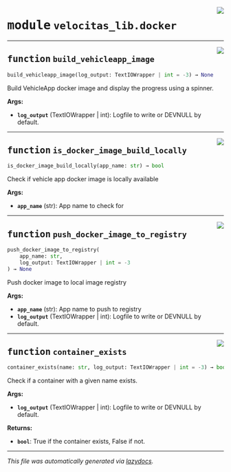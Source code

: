 <!-- markdownlint-disable -->

<a href="../velocitas_lib/docker.py#L0"><img align="right" style="float:right;" src="https://img.shields.io/badge/-source-cccccc?style=flat-square"></a>

# <kbd>module</kbd> `velocitas_lib.docker`





---

<a href="../velocitas_lib/docker.py#L23"><img align="right" style="float:right;" src="https://img.shields.io/badge/-source-cccccc?style=flat-square"></a>

## <kbd>function</kbd> `build_vehicleapp_image`

```python
build_vehicleapp_image(log_output: TextIOWrapper | int = -3) → None
```

Build VehicleApp docker image and display the progress using a spinner. 



**Args:**
 
 - <b>`log_output`</b> (TextIOWrapper | int):  Logfile to write or DEVNULL by default. 


---

<a href="../velocitas_lib/docker.py#L70"><img align="right" style="float:right;" src="https://img.shields.io/badge/-source-cccccc?style=flat-square"></a>

## <kbd>function</kbd> `is_docker_image_build_locally`

```python
is_docker_image_build_locally(app_name: str) → bool
```

Check if vehicle app docker image is locally available 



**Args:**
 
 - <b>`app_name`</b> (str):  App name to check for 


---

<a href="../velocitas_lib/docker.py#L89"><img align="right" style="float:right;" src="https://img.shields.io/badge/-source-cccccc?style=flat-square"></a>

## <kbd>function</kbd> `push_docker_image_to_registry`

```python
push_docker_image_to_registry(
    app_name: str,
    log_output: TextIOWrapper | int = -3
) → None
```

Push docker image to local image registry 



**Args:**
 
 - <b>`app_name`</b> (str):  App name to push to registry 
 - <b>`log_output`</b> (TextIOWrapper | int):  Logfile to write or DEVNULL by default. 


---

<a href="../velocitas_lib/docker.py#L105"><img align="right" style="float:right;" src="https://img.shields.io/badge/-source-cccccc?style=flat-square"></a>

## <kbd>function</kbd> `container_exists`

```python
container_exists(name: str, log_output: TextIOWrapper | int = -3) → bool
```

Check if a container with a given name exists. 



**Args:**
 
 - <b>`log_output`</b> (TextIOWrapper | int):  Logfile to write or DEVNULL by default. 



**Returns:**
 
 - <b>`bool`</b>:  True if the container exists, False if not. 




---

_This file was automatically generated via [lazydocs](https://github.com/ml-tooling/lazydocs)._
